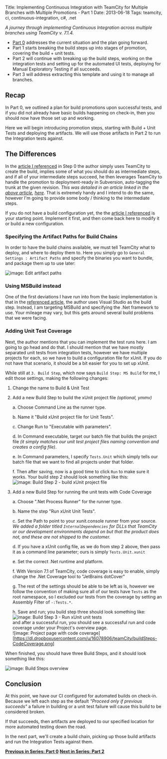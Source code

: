 Title: Implementing Continuous Integration with TeamCity for Multiple Branches with Multiple Promotions - Part 1
Date: 2013-06-18
Tags: teamcity, ci, continuous-integration, c#, .net

*A journey through implementing Continuous Integration across multiple branches using TeamCity v. 7.1.4.* 

+ [Part 0][] addresses the current situation and the plan going forward.
+ Part 1 starts breaking the build steps up into stages of promotion, covering the build + unit tests.
+ Part 2 will continue with breaking up the build steps, working on the integration tests and setting up for the automated UI tests, deploying for Manual Exploratory Testing if all succeeds. 
+ Part 3 will address extracting this template and using it to manage all branches.

## Recap

In Part 0, we outlined a plan for build promotions upon successful tests, and if you did not already have basic builds happening on check-in, then you should now have those set up and working.

Here we will begin introducing promotion steps, starting with Build + Unit Tests and deploying the artifacts. We will use those artifacts in Part 2 to run the Integration tests against.

## The Differences

In the [article I referenced][basicRecipe] in Step 0 the author simply uses TeamCity to create the build, implies some of what you should do as intermediate steps, and if all of your intermediate steps succeed, he then leverages TeamCity to handle the promotion to deployment-ready in Subversion, auto-tagging the trunk at the given revision. *This was detailed in an article linked in the [above article][basicRecipe], [here][autoTag]*. That is extremely handy and I intend to do the same, however I'm going to provide some body / thinking to the intermediate steps.

If you do not have a build configuration yet, the the [article I referenced][basicRecipe] is your starting point. Implement it first, and then come back here to modify it or build a new configuration.


### Specifying the Artifact Paths for Build Chains

In order to have the build chains available, we must tell TeamCity what to deploy, and where to deploy them to. Here you simply go to `General Settings : Artifact Paths` and specify the binaries you want to bundle, and package them up to use later:

![image: Edit artifact paths](https://dl.dropboxusercontent.com/u/16078906/teamCity/artifactPaths.png)


### Using MSBuild instead

One of the first deviations I have run into from the basic implementation is that in the [referenced article][basicRecipe], the author uses Visual Studio as the build step. Instead, I am targeting MSBuild and specifying the .Net framework to use. Your mileage may vary, but this gets around several build problems that we were facing.


### Adding Unit Test Coverage

Next, the author mentions that you can implement the test runs here. I am going to go head and do that. I should mention that we have mostly separated unit tests from integration tests, however we have multiple projects for each, so we have to build a configuration file for xUnit. If you do not have that scenario, it should be a bit easier for you to set up xUnit.

While still at `3. Build Step`, which now says `Build Step: MS Build` for me, I edit those settings, making the following changes:

1. Change the name to Build & Unit Test

2. Add a new Build Step to build the xUnit project file *(optional, ymmv)*

	a. Choose Command Line as the runner type.
	
	b. Name it "Build xUnit project file for Unit Tests".
	
	c. Change Run to "Executable with parameters".
	
	d. In Command executable, target our batch file that builds the project file *(it simply matches our unit test project files naming convention and creates a config file)*.
	
	e. In Command parameters, I specify `Tests.Unit` which simply tells our batch file that we want to find all projects under that folder.
	
	f. Then after saving, now is a good time to click `Run` to make sure it works. Your build step 2 should look something like this:  
	![image: Build Step 2 - build xUnit project file](https://dl.dropboxusercontent.com/u/16078906/teamCity/buildStep2.png)
	
3. Add a new Build Step for running the unit tests with Code Coverage

	a. Choose ".Net Process Runner" for the runner type.
	
	b. Name the step "Run xUnit Unit Tests".
	
	c. Set the Path to point to your xunit.console runner from your source. *We added a folder titled `InternalDependencies` for DLLs that TeamCity or our development environments depend on but that the product does not, and these are not shipped to the customer.*
	
	d. If you have a xUnit config file, as we do from step 2 above, then pass it as a command line parameter; ours is simply `Tests.Unit.xunit`
	
	e. Set the correct .Net runtime and platform.
	
	f. With Version 7.1 of TeamCity, code coverage is easy to enable, simply change the .Net Coverage tool to "JetBrains dotCover"
	
	g. The rest of the settings should be able to be left as is, however we follow the convention of making sure all of our tests have `Tests` as the root namespace, so I excluded our tests from the coverage by setting an Assembly Filter of `-:Tests.*`.
	
	h. Save and run; you build step three should look something like:  
	![image: Build Step 3 - Run xUnit unit tests](https://dl.dropboxusercontent.com/u/16078906/teamCity/buildStep3.png)  
	and after a successful run, you should see a successful run and code coverage under your Project's overview page.  
	![image: Project page with code coverage][https://dl.dropboxusercontent.com/u/16078906/teamCity/buildSteps-CodeCoverage.png]

When finished, you should have three Build Steps, and it should look something like this:

![image: Build Steps overview](https://dl.dropboxusercontent.com/u/16078906/teamCity/buildStepsAfter.png)

## Conclusion

At this point, we have our CI configured for automated builds on check-in. Because we left each step as the default *"Proceed only if previous succeeds"* a failure in building or a unit test failure will cause this build to be considered broken.

If that succeeds, then artifacts are deployed to our specified location for more automated testing down the road.

In the next part, we'll create a build chain, picking up those build artifacts and run the Integration Tests against them.


**[Previous in Series: Part 0][Part 0]**
**[Next in Series: Part 2][Part 2]**



[fixme]: /home/damon/Dropbox/Photos/graphics/clipart/constructionDuck.jpg
[basicRecipe]: http://www.troyhunt.com/2010/11/you-deploying-it-wrong-teamcity_25.html
[autoTag]: http://www.laurentkempe.com/post/Build-and-Deployment-automation-VCS-Root-and-Labeling-in-TeamCity.aspx
[part 0]:http://damonoverboe.org/post/implementing-continuous-integration-with-teamcity-for-multiple-branches-with-multiple-promotions-part-0
[part 1]:http://damonoverboe.org/post/implementing-continuous-integration-with-teamcity-for-multiple-branches-with-multiple-promotions-part-0
[part 2]:http://damonoverboe.org/post/implementing-continuous-integration-with-teamcity-for-multiple-branches-with-multiple-promotions-part-0
[part 3]:http://damonoverboe.org/post/implementing-continuous-integration-with-teamcity-for-multiple-branches-with-multiple-promotions-part-0
